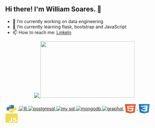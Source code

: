 ## Hi there! I'm William Soares. 👋 

- 🔭 I’m currently working on data engineering
- 🌱 I’m currently learning flask, bootstrap and JavaScript
- 📫 How to reach me: [LinkeIn](https://www.linkedin.com/in/williamsolimansoares/)

<div align="center">
  <a href="[https://github.com/rafaballerini](https://github.com/William-Soliman)">
  <img height="180em" src="https://github-readme-stats.vercel.app/api?username=william-soliman&count_private=true&show_icons=true&theme=dark"/>
  <img height="180em" width="300em" src="https://github-readme-stats.vercel.app/api/top-langs/?username=william-soliman&layout=compact&theme=dark"/>
</div>
  
  <div style="display: inline_block"><br>
  <img align="center" alt="Python" height="30" width="40" src="https://raw.githubusercontent.com/devicons/devicon/master/icons/python/python-original.svg">
  <img align="center" alt="R" height="30" width="40" src="https://upload.wikimedia.org/wikipedia/commons/thumb/1/1b/R_logo.svg/724px-R_logo.svg.png?20160212050515">
  <img align="center" alt="postgresql" height="30" width="40" src="https://cdn.jsdelivr.net/gh/devicons/devicon/icons/postgresql/postgresql-original-wordmark.svg" >
  <img align="center" alt="my sql" height="30" width="40" src="https://cdn.jsdelivr.net/gh/devicons/devicon/icons/mysql/mysql-original-wordmark.svg" >
  <img align="center" alt="mongodb" height="30" width="40" src="https://cdn.jsdelivr.net/gh/devicons/devicon/icons/mongodb/mongodb-original-wordmark.svg" >
  <img align="center" alt="graphql" height="30" width="40" src="https://cdn.jsdelivr.net/gh/devicons/devicon/icons/graphql/graphql-plain-wordmark.svg" >
  <img align="center" alt="HTML" height="30" width="40" src="https://raw.githubusercontent.com/devicons/devicon/master/icons/html5/html5-original.svg">
  <img align="center" alt="CSS" height="30" width="40" src="https://raw.githubusercontent.com/devicons/devicon/master/icons/css3/css3-original.svg">  
  <img align="center" alt="Js" height="30" width="40" src="https://raw.githubusercontent.com/devicons/devicon/master/icons/javascript/javascript-plain.svg">
  

  
</div>
<!--
**William-Soliman/William-Soliman** is a ✨ _special_ ✨ repository because its `README.md` (this file) appears on your GitHub profile.

Here are some ideas to get you started:

- 🔭 I’m currently working on ...
- 🌱 I’m currently learning ...
- 👯 I’m looking to collaborate on ...
- 🤔 I’m looking for help with ...
- 💬 Ask me about ...
- 📫 How to reach me: ...
- 😄 Pronouns: ...
- ⚡ Fun fact: ...
-->


